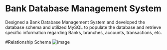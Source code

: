 # Bank Database Management System
Designed a Bank Database Management System and developed the database schema and utilized MySQL to populate the database and retrieve specific information regarding Banks, branches, accounts, transactions, etc.

#Relationship Schema
![image](https://github.com/ashutoshukale/Bank_Database_Management_System/assets/123993522/90a3c87a-189e-477d-98f0-e78622dabf8c)


